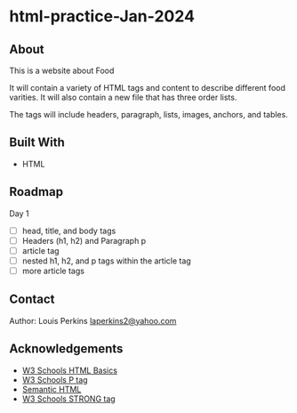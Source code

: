 # html-practice-Jan-2024

## About

This is a website about Food

It will contain a variety of HTML tags and content to describe different food varities. It will also contain a new file that has three order lists.

The tags will include headers, paragraph, lists, images, anchors, and tables.

## Built With

- HTML

## Roadmap

Day 1

- [ ] head, title, and body tags
- [ ] Headers (h1, h2) and Paragraph p
- [ ] article tag
- [ ] nested h1, h2, and p tags within the article tag
- [ ] more article tags

## Contact

Author: Louis Perkins laperkins2@yahoo.com

## Acknowledgements

- [W3 Schools HTML Basics](https://www.w3schools.com/html/html_basic.asp)
- [W3 Schools P tag](https://www.w3schools.com/tags/tag_p.asp)
- [Semantic HTML](https://www.semrush.com/blog/semantic-html5-guide/)
- [W3 Schools STRONG tag](https://www.w3schools.com/tags/tag_strong.asp)
